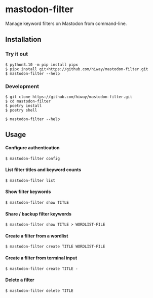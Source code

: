 # mastodon-filter

Manage keyword filters on Mastodon from command-line.


## Installation

### Try it out

```
$ python3.10 -m pip install pipx
$ pipx install git+https://github.com/hiway/mastodon-filter.git
$ mastodon-filter --help
```



### Development

```
$ git clone https://github.com/hiway/mastodon-filter.git
$ cd mastodon-filter
$ poetry install
$ poetry shell

$ mastodon-filter --help
```


## Usage

#### Configure authentication

```
$ mastodon-filter config
```

#### List filter titles and keyword counts

```
$ mastodon-filter list
```

#### Show filter keywords

```
$ mastodon-filter show TITLE
```

#### Share / backup filter keywords

```
$ mastodon-filter show TITLE > WORDLIST-FILE
```

#### Create a filter from a wordlist

```
$ mastodon-filter create TITLE WORDLIST-FILE
```

#### Create a filter from terminal input

```
$ mastodon-filter create TITLE -
```

#### Delete a filter

```
$ mastodon-filter delete TITLE
```

